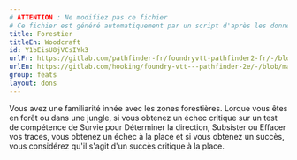 ```yaml
---
# ATTENTION : Ne modifiez pas ce fichier
# Ce fichier est généré automatiquement par un script d'après les données du module Foundry VTT officiel et de sa traduction
title: Forestier
titleEn: Woodcraft
id: Y1bEisU8jVCsIYk3
urlFr: https://gitlab.com/pathfinder-fr/foundryvtt-pathfinder2-fr/-/blob/master/data/feats/Y1bEisU8jVCsIYk3.htm
urlEn: https://gitlab.com/hooking/foundry-vtt---pathfinder-2e/-/blob/master/packs/data/feats.db/woodcraft.json
group: feats
layout: dons
---
```

Vous avez une familiarité innée avec les zones forestières. Lorque vous êtes en forêt ou dans une jungle, si vous obtenez un échec critique sur un test de compétence de Survie pour Déterminer la direction, Subsister ou Effacer vos traces, vous obtenez un échec à la place et si vous obtenez un succès, vous considérez qu'il s'agit d'un succès critique à la place.


